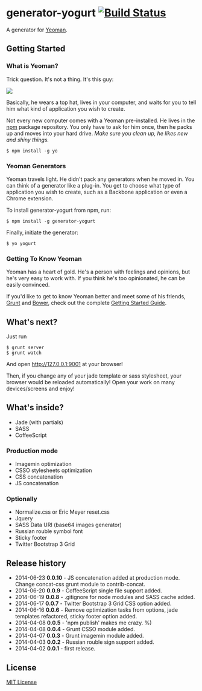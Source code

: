 # generator-yogurt [![Build Status](https://secure.travis-ci.org/vdv73rus/generator-yogurt.png?branch=master)](https://travis-ci.org/vdv73rus/generator-yogurt)

A generator for [Yeoman](http://yeoman.io).


## Getting Started

### What is Yeoman?

Trick question. It's not a thing. It's this guy:

![](http://i.imgur.com/JHaAlBJ.png)

Basically, he wears a top hat, lives in your computer, and waits for you to tell him what kind of application you wish to create.

Not every new computer comes with a Yeoman pre-installed. He lives in the [npm](https://npmjs.org) package repository. You only have to ask for him once, then he packs up and moves into your hard drive. *Make sure you clean up, he likes new and shiny things.*

```
$ npm install -g yo
```

### Yeoman Generators

Yeoman travels light. He didn't pack any generators when he moved in. You can think of a generator like a plug-in. You get to choose what type of application you wish to create, such as a Backbone application or even a Chrome extension.

To install generator-yogurt from npm, run:

```
$ npm install -g generator-yogurt
```

Finally, initiate the generator:

```
$ yo yogurt
```

### Getting To Know Yeoman

Yeoman has a heart of gold. He's a person with feelings and opinions, but he's very easy to work with. If you think he's too opinionated, he can be easily convinced.

If you'd like to get to know Yeoman better and meet some of his friends, [Grunt](http://gruntjs.com) and [Bower](http://bower.io), check out the complete [Getting Started Guide](https://github.com/yeoman/yeoman/wiki/Getting-Started).

## What's next?
Just run
```
$ grunt server
$ grunt watch
```

And open http://127.0.0.1:9001 at your browser!

Then, if you change any of your jade template or sass stylesheet, your browser would be reloaded automatically! Open your work on many devices/screens and enjoy!

## What's inside?
* Jade (with partials)
* SASS
* CoffeeScript

### Production mode
* Imagemin optimization
* CSSO stylesheets optimization
* CSS concatenation
* JS concatenation

### Optionally
* Normalize.css or Eric Meyer reset.css
* Jquery
* SASS Data URI (base64 images generator)
* Russian rouble symbol font
* Sticky footer
* Twitter Bootstrap 3 Grid

## Release history
* 2014-06-23 **0.0.10** - JS concatenation added at production mode. Change concat-css grunt module to contrib-concat.
* 2014-06-20 **0.0.9** - CoffeeScript single file support added.
* 2014-06-19 **0.0.8** - .gitignore for node modules and SASS cache added.
* 2014-06-17 **0.0.7** - Twitter Bootstrap 3 Grid CSS option added.
* 2014-06-16 **0.0.6** - Remove optimization tasks from options, jade templates refactored, sticky footer option added.
* 2014-04-08 **0.0.5** - 'npm publish' makes me crazy. %)
* 2014-04-08 **0.0.4** - Grunt CSSO module added.
* 2014-04-07 **0.0.3** - Grunt imagemin module added.
* 2014-04-03 **0.0.2** - Russian rouble sign support added.
* 2014-04-02 **0.0.1** - first release.

## License

[MIT License](http://en.wikipedia.org/wiki/MIT_License)
